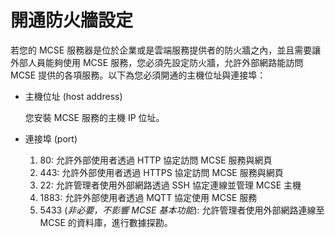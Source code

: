 # 開通防火牆設定

若您的 MCSE 服務器是位於企業或是雲端服務提供者的防火牆之內，並且需要讓外部人員能夠使用 MCSE 服務，您必須先設定防火牆，允許外部網路能訪問 MCSE 提供的各項服務。以下為您必須開通的主機位址與連接埠：

* 主機位址 \(host address\)

  您安裝 MCSE 服務的主機 IP 位址。

* 連接埠 \(port\)

  1. 80: 允許外部使用者透過 HTTP 協定訪問 MCSE 服務與網頁
  2. 443: 允許外部使用者透過 HTTPS 協定訪問 MCSE 服務與網頁
  3. 22: 允許管理者使用外部網路透過 SSH 協定連線並管理 MCSE 主機
  4. 1883: 允許外部使用者透過 MQTT 協定使用 MCSE 服務
  5. 5433 \(_非必要，不影響 MCSE 基本功能_\): 允許管理者使用外部網路連線至 MCSE 的資料庫，進行數據探勘。

